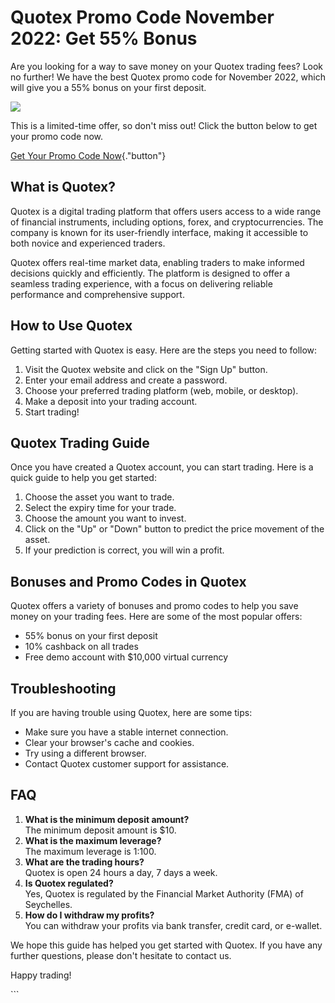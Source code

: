 # Quotex Promo Code November 2022: Get 55% Bonus

Are you looking for a way to save money on your Quotex trading fees?
Look no further! We have the best Quotex promo code for November 2022,
which will give you a 55% bonus on your first deposit.

[![](https://static.quotex.io/files/4_en/300_250.jpg)](https://traff.sbs/brokerqxlid)

This is a limited-time offer, so don\'t miss out! Click the button below
to get your promo code now.

[Get Your Promo Code
Now](\%22https://traff.sbs/brokerqxsignup\%22){."button"}

## What is Quotex?

Quotex is a digital trading platform that offers users access to a wide
range of financial instruments, including options, forex, and
cryptocurrencies. The company is known for its user-friendly interface,
making it accessible to both novice and experienced traders.

Quotex offers real-time market data, enabling traders to make informed
decisions quickly and efficiently. The platform is designed to offer a
seamless trading experience, with a focus on delivering reliable
performance and comprehensive support.

## How to Use Quotex

Getting started with Quotex is easy. Here are the steps you need to
follow:

1.  Visit the Quotex website and click on the "Sign Up" button.
2.  Enter your email address and create a password.
3.  Choose your preferred trading platform (web, mobile, or desktop).
4.  Make a deposit into your trading account.
5.  Start trading!

## Quotex Trading Guide

Once you have created a Quotex account, you can start trading. Here is a
quick guide to help you get started:

1.  Choose the asset you want to trade.
2.  Select the expiry time for your trade.
3.  Choose the amount you want to invest.
4.  Click on the "Up" or "Down" button to predict the price
    movement of the asset.
5.  If your prediction is correct, you will win a profit.

## Bonuses and Promo Codes in Quotex

Quotex offers a variety of bonuses and promo codes to help you save
money on your trading fees. Here are some of the most popular offers:

-   55% bonus on your first deposit
-   10% cashback on all trades
-   Free demo account with \$10,000 virtual currency

## Troubleshooting

If you are having trouble using Quotex, here are some tips:

-   Make sure you have a stable internet connection.
-   Clear your browser\'s cache and cookies.
-   Try using a different browser.
-   Contact Quotex customer support for assistance.

## FAQ

1.  **What is the minimum deposit amount?**\
    The minimum deposit amount is \$10.
2.  **What is the maximum leverage?**\
    The maximum leverage is 1:100.
3.  **What are the trading hours?**\
    Quotex is open 24 hours a day, 7 days a week.
4.  **Is Quotex regulated?**\
    Yes, Quotex is regulated by the Financial Market Authority (FMA) of
    Seychelles.
5.  **How do I withdraw my profits?**\
    You can withdraw your profits via bank transfer, credit card, or
    e-wallet.

We hope this guide has helped you get started with Quotex. If you have
any further questions, please don\'t hesitate to contact us.

Happy trading!

\`\`\`

